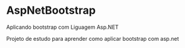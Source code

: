 # AspNetBootstrap
Aplicando bootstrap com Liguagem Asp.NET

Projeto de estudo para aprender como aplicar bootstrap com asp.net

